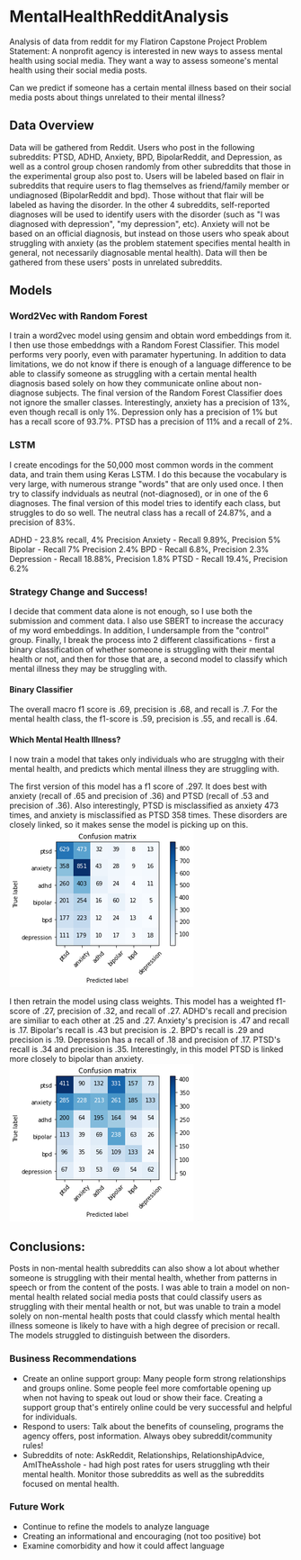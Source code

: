 # MentalHealthRedditAnalysis
Analysis of data from reddit for my Flatiron Capstone Project
Problem Statement:  A nonprofit agency is interested in new ways to assess mental health using social media.  They want a way to assess someone's mental health using their social media posts.

Can we predict if someone has a certain mental illness based on their social media posts about things unrelated to their mental illness?

## Data Overview

Data will be gathered from Reddit.   Users who post in the following subreddits: PTSD, ADHD, Anxiety, BPD, BipolarReddit, and Depression, as well as a control group chosen randomly from other subreddits that those in the experimental group also post to.
Users will be labeled based on flair in subreddits that require users to flag themselves as friend/family member or undiagnosed (BipolarReddit and bpd). Those without that flair will be labeled as having the disorder.   In the other 4 subreddits, self-reported diagnoses will be used to identify users with the disorder (such as "I was diagnosed with depression", "my depression", etc). Anxiety will not be based on an official diagnosis, but instead on those users who speak about struggling with anxiety (as the problem statement specifies mental health in general, not necessarily diagnosable mental health).  Data will then be gathered from these users' posts in unrelated subreddits.

## Models
### Word2Vec with Random Forest
I train a word2vec model using gensim and obtain word embeddings from it. I then use those embeddngs with a Random Forest Classifier. This model performs very poorly, even with paramater hypertuning. In addition to data limitations, we do not know if there is enough of a language difference to be able to classify someone as struggling with a certain mental health diagnosis based solely on how they communicate online about non-diagnose subjects.  The final version of the Random Forest Classifier does not ignore the smaller classes. Interestingly, anxiety has a precision of 13%, even though recall is only 1%.  Depression only has a precision of 1% but has a recall score of 93.7%. PTSD has a precision of 11% and a recall of 2%.

### LSTM 
I create encodings for the 50,000 most common words in the comment data, and train them using Keras LSTM. I do this because the vocabulary is very large, with numerous strange "words" that are only used once.  I then try to classify indviduals as neutral (not-diagnosed), or in one of the 6 diagnoses.  The final version of this model tries to identify each class, but struggles to do so well. The neutral class has a recall of 24.87%, and a precision of 83%.

ADHD - 23.8% recall, 4% Precision
Anxiety - Recall 9.89%, Precision 5%
Bipolar - Recall 7% Precision 2.4%
BPD - Recall 6.8%, Precision 2.3%
Depression - Recall 18.88%, Precision 1.8%
PTSD - Recall 19.4%, Precision 6.2%

### Strategy Change and Success! 
I decide that comment data alone is not enough, so I use both the submission and comment data. I also use SBERT to increase the accuracy of my word embeddings. In addition, I undersample from the "control" group. Finally, I break the process into 2 different classifications - first a binary classification of whether someone is struggling with their mental health or not, and then for those that are, a second model to classify which mental illness they may be struggling with.  

#### Binary Classifier
The overall macro f1 score is .69, precision is .68, and recall is .7. For the mental health class, the f1-score is .59, precision is .55, and recall is .64. 

#### Which Mental Health Illness?
I now train a model that takes only individuals who are strugglng with their mental health, and predicts which mental illness they are struggling with. 

The first version of this model has a f1 score of .297.  It does best with anxiety (recall of .65 and precision of .36) and PTSD (recall of .53 and precision of .36). Also interestingly, PTSD is misclassified as anxiety 473 times, and anxiety is misclassified as PTSD 358 times. These disorders are closely linked, so it makes sense the model is picking up on this.
![alt text](https://github.com/kstrickland680/MentalHealthRedditAnalysis/blob/main/first_confusionmatrix.png)

I then retrain the model using class weights. This model has a weighted f1-score of .27, precision of .32, and recall of .27.  ADHD's recall and precision are similiar to each other at .25 and .27.  Anxiety's precision is .47 and recall is .17.  Bipolar's recall is .43 but precision is .2.  BPD's recall is .29 and precision is .19.  Depression has a recall of .18 and precision of .17.  PTSD's recall is .34 and precision is .35. Interestingly, in this model PTSD is linked more closely to bipolar than anxiety.  
![alt text](https://github.com/kstrickland680/MentalHealthRedditAnalysis/blob/main/final_confusionmatrix.png)

## Conclusions: 
Posts in non-mental health subreddits can also show a lot about whether someone is struggling with their mental health, whether from patterns in speech or from the content of the posts. I was able to train a model on non-mental health related social media posts that could classify users as struggling with their mental health or not, but was unable to train a model solely on non-mental health posts that could classfy which mental health illness someone is likely to have with a high degree of precision or recall. The models struggled to distinguish between the disorders. 

### Business Recommendations
*   Create an online support group: Many people form strong relationships and groups online.  Some people feel more comfortable opening up when not having to speak out loud or show their face.  Creating a support group that's entirely online could be very successful and helpful for individuals. 
*   Respond to users: Talk about the benefits of counseling, programs the agency offers, post information.  Always obey subreddit/community rules! 
*   Subreddits of note: AskReddit, Relationships, RelationshipAdvice, AmITheAsshole - had high post rates for users struggling wth their mental health.  Monitor those subreddits as well as the subreddits focused on mental health. 

### Future Work
*   Continue to refine the models to analyze language
*   Creating an informational and encouraging (not too positive) bot 
*   Examine comorbidity and how it could affect language

